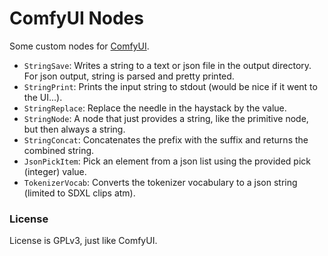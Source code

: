 # ComfyUI Nodes

Some custom nodes for [ComfyUI](https://github.com/comfyanonymous/ComfyUI).

- `StringSave`: Writes a string to a text or json file in the output directory. For json output, string is parsed and pretty printed.
- `StringPrint`: Prints the input string to stdout (would be nice if it went to the UI...).
- `StringReplace`: Replace the needle in the haystack by the value.
- `StringNode`: A node that just provides a string, like the primitive node, but then always a string.
- `StringConcat`: Concatenates the prefix with the suffix and returns the combined string.
- `JsonPickItem`: Pick an element from a json list using the provided pick (integer) value.
- `TokenizerVocab`: Converts the tokenizer vocabulary to a json string (limited to SDXL clips atm).


### License
License is GPLv3, just like ComfyUI.

